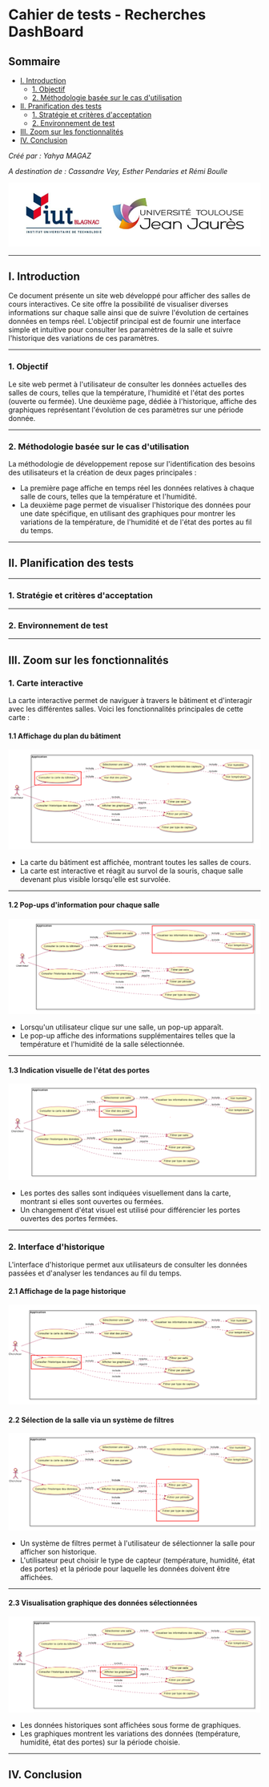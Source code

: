 # Cahier de tests - Recherches DashBoard

## Sommaire
- [I. Introduction](#i-introduction)
  - [1. Objectif](#1-objectif)
  - [2. Méthodologie basée sur le cas d'utilisation](#2-méthodologie-basée-sur-le-cas-d'utilisation)
- [II. Pranification des tests](#ii-planification-des-tests)
  - [1. Stratégie et critères d'acceptation](#1-stratégie-et-critères-d'acceptation)
  - [2. Environnement de test](#2-environnement-de-test)
- [III. Zoom sur les fonctionnalités](iii-zoom-sur-les-fonctionnalités)
- [IV. Conclusion](#iv-conclusion)

_Créé par : Yahya MAGAZ_

_A destination de : Cassandre Vey, Esther Pendaries et Rémi Boulle_

![Logo IUT](https://github.com/IUT-Blagnac/SAE-ALT-S3-Dev-24-25-DB-Recherche-Equipe-3A02/blob/Cahier-de-tests/Documentation/images/Logo_IUT.png)

---

## I. Introduction

Ce document présente un site web développé pour afficher des salles de cours interactives. Ce site offre la possibilité de visualiser diverses informations sur chaque salle ainsi que de suivre l'évolution de certaines données en temps réel. L'objectif principal est de fournir une interface simple et intuitive pour consulter les paramètres de la salle et suivre l'historique des variations de ces paramètres.

---

### 1. Objectif

Le site web permet à l'utilisateur de consulter les données actuelles des salles de cours, telles que la température, l'humidité et l'état des portes (ouverte ou fermée). Une deuxième page, dédiée à l'historique, affiche des graphiques représentant l'évolution de ces paramètres sur une période donnée.

---

### 2. Méthodologie basée sur le cas d'utilisation

La méthodologie de développement repose sur l'identification des besoins des utilisateurs et la création de deux pages principales : 
- La première page affiche en temps réel les données relatives à chaque salle de cours, telles que la température et l'humidité.
- La deuxième page permet de visualiser l'historique des données pour une date spécifique, en utilisant des graphiques pour montrer les variations de la température, de l'humidité et de l'état des portes au fil du temps.

---

## II. Planification des tests

---

### 1. Stratégie et critères d'acceptation

---

### 2. Environnement de test

---

## III. Zoom sur les fonctionnalités

### 1. Carte interactive

La carte interactive permet de naviguer à travers le bâtiment et d'interagir avec les différentes salles. Voici les fonctionnalités principales de cette carte :

#### 1.1 Affichage du plan du bâtiment

![Affichage du plan du bâtiment](https://github.com/IUT-Blagnac/SAE-ALT-S3-Dev-24-25-DB-Recherche-Equipe-3A02/blob/Cahier-de-tests/Documentation/images/UcConsultCarte.PNG)

- La carte du bâtiment est affichée, montrant toutes les salles de cours.
- La carte est interactive et réagit au survol de la souris, chaque salle devenant plus visible lorsqu'elle est survolée.
---

#### 1.2 Pop-ups d'information pour chaque salle

![Pop-up d'information](https://github.com/IUT-Blagnac/SAE-ALT-S3-Dev-24-25-DB-Recherche-Equipe-3A02/blob/Cahier-de-tests/Documentation/images/UcVoirInfosCapteurs.PNG)

- Lorsqu'un utilisateur clique sur une salle, un pop-up apparaît.
- Le pop-up affiche des informations supplémentaires telles que la température et l'humidité de la salle sélectionnée.

---

#### 1.3 Indication visuelle de l'état des portes

![Indication de l'état des portes](https://github.com/IUT-Blagnac/SAE-ALT-S3-Dev-24-25-DB-Recherche-Equipe-3A02/blob/Cahier-de-tests/Documentation/images/UcEtatPortes.PNG)

- Les portes des salles sont indiquées visuellement dans la carte, montrant si elles sont ouvertes ou fermées.
- Un changement d'état visuel est utilisé pour différencier les portes ouvertes des portes fermées.

---

### 2. Interface d'historique

L'interface d'historique permet aux utilisateurs de consulter les données passées et d'analyser les tendances au fil du temps.

#### 2.1 Affichage de la page historique

![Affichage de la page historique](https://github.com/IUT-Blagnac/SAE-ALT-S3-Dev-24-25-DB-Recherche-Equipe-3A02/blob/Cahier-de-tests/Documentation/images/UcConsultHistorique.PNG)

#### 2.2 Sélection de la salle via un système de filtres

![Sélection de la salle avec filtres](https://github.com/IUT-Blagnac/SAE-ALT-S3-Dev-24-25-DB-Recherche-Equipe-3A02/blob/Cahier-de-tests/Documentation/images/UcFiltres.PNG)

- Un système de filtres permet à l'utilisateur de sélectionner la salle pour afficher son historique.
- L'utilisateur peut choisir le type de capteur (température, humidité, état des portes) et la période pour laquelle les données doivent être affichées.

---

#### 2.3 Visualisation graphique des données sélectionnées

![Visualisation graphique](https://github.com/IUT-Blagnac/SAE-ALT-S3-Dev-24-25-DB-Recherche-Equipe-3A02/blob/Cahier-de-tests/Documentation/images/UcAfficherGraphes.PNG)

- Les données historiques sont affichées sous forme de graphiques.
- Les graphiques montrent les variations des données (température, humidité, état des portes) sur la période choisie.

---

## IV. Conclusion

